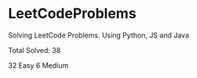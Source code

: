 # LeetCodeProblems
Solving LeetCode Problems. Using Python, JS and Java    

Total Solved: 38

32 Easy
6 Medium 


